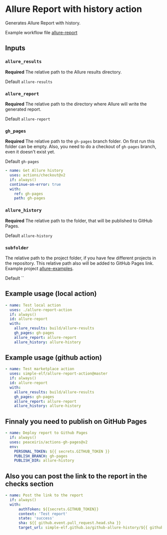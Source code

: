 # Allure Report with history action

Generates Allure Report with history.

Example workflow file [allure-report](https://github.com/simple-elf/allure-report-action/blob/master/.github/workflows/allure-report.yml)

## Inputs

### `allure_results`

**Required** The relative path to the Allure results directory. 

Default `allure-results`

### `allure_report`

**Required** The relative path to the directory where Allure will write the generated report. 

Default `allure-report`

### `gh_pages`

**Required** The relative path to the `gh-pages` branch folder. On first run this folder can be empty.
Also, you need to do a checkout of `gh-pages` branch, even it doesn't exist yet.

Default `gh-pages`

```yaml
- name: Get Allure history
  uses: actions/checkout@v2
  if: always()
  continue-on-error: true
  with:
    ref: gh-pages
    path: gh-pages
```

### `allure_history`

**Required** The relative path to the folder, that will be published to GitHub Pages.

Default `allure-history`

### `subfolder`

The relative path to the project folder, if you have few different projects in the repository. 
This relative path also will be added to GitHub Pages link. Example project [allure-examples](https://github.com/simple-elf/allure-examples).

Default ``

## Example usage (local action)

```yaml
- name: Test local action
  uses: ./allure-report-action
  if: always()
  id: allure-report
  with:
    allure_results: build/allure-results
    gh_pages: gh-pages
    allure_report: allure-report
    allure_history: allure-history
```

## Example usage (github action)

```yaml
- name: Test marketplace action
  uses: simple-elf/allure-report-action@master
  if: always()
  id: allure-report
  with:
    allure_results: build/allure-results
    gh_pages: gh-pages
    allure_report: allure-report
    allure_history: allure-history
```

## Finnaly you need to publish on GitHub Pages

```yaml
- name: Deploy report to Github Pages
  if: always()
  uses: peaceiris/actions-gh-pages@v2
  env:
    PERSONAL_TOKEN: ${{ secrets.GITHUB_TOKEN }}
    PUBLISH_BRANCH: gh-pages
    PUBLISH_DIR: allure-history
```

## Also you can post the link to the report in the checks section

```yaml
- name: Post the link to the report
  if: always()
  with: 
      authToken: ${{secrets.GITHUB_TOKEN}}
      context: 'Test report'
      state: 'success'
      sha: ${{ github.event.pull_request.head.sha }}
      target_url: simple-elf.github.io/github-allure-history/${{ github.run_number }}
```
